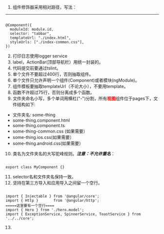 1. 组件修饰器采用相对路径，写法：
***
<pre><code>
@Component({
  moduleId: module.id,
  selector: "tabbar",
  templateUrl: "./index.html",
  styleUrls: ["./index-common.css"],
})
</code></pre>


2. 打印日志使用logger service
3. label，ActionBar(顶部导航栏）用统一封装的。
4. 代码提交前要通过tslint。
5. 单个文件不要超过400行，否则抽取组件。
6. 单个文件只允许声明一个组件(Component)或者模块(ngModule)。
7. 组件模板要抽取templateUrl（不论大小），不要用template。
8. 函数不许超过75行，否则分离成多个函数。
9. 文件夹命名小写，多个单词用横杠("-")分割，所有<b style="color: red">视图</b>组件位于pages下，文件结构如下:
 * 文件夹名: some-thing
 * some-thing.component.html
 * some-thing.component.ts
 * some-thing-common.css (如果需要）
 * some-thing.ios.css(如果需要）
 * some-thing.android.css(如果需要）
10. 类名为文件夹名的大写驼峰规则。<b><i>注意：不允许重名</i></b>：
<pre><code>
export class MyComponent {}
</code></pre>
11. selector名和文件夹名保持一致。
12. 坚持在第三方导入和应用导入之间留一个空行。
<pre><code>
import { Injectable } from '@angular/core';
import { Http }       from '@angular/http';
=====这里要有一个空行====
import { Hero } from './hero.model';
import { ExceptionService, SpinnerService, ToastService } from '../../core';
</code></pre>
13.



